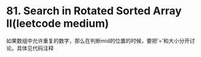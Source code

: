# 81. Search in Rotated Sorted Array II(leetcode medium)
如果数组中允许重复的数字，那么在判断mid的位置的时候，要把‘=’和大小分开讨论。具体见代码注释